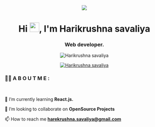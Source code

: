 <div align="center">
 <a href="#" ><img align="center" src="https://media.tenor.com/whgQwNlVvNkAAAAi/xero-code.gif"/></a>
 
 <h1>Hi <img src="https://raw.githubusercontent.com/MartinHeinz/MartinHeinz/master/wave.gif" width="30px" height="30px">, I'm Harikrushna savaliya</h1>

<h3>Web developer.</h3>

 <p> <img src="https://komarev.com/ghpvc/?username=Harikrushnasavaliya&label=Profile%20views&color=0e75b6&style=flat"   alt="Harikrushna savaliya" /></p>
<p> 
 <a href="https://github.com/ryo-ma/github-profile-trophy"><img src="https://github-profile-trophy.vercel.app/?username=Harikrushnasavaliya" alt="Harikrushna savaliya" /></a> 
 </p>
</div>


### <div> 🙋‍♂️ A B O U T  M E : </div>

 <br/>

 🌱 I’m currently learning **React.js.**

 👯 I’m looking to collaborate on **OpenSource Projects**

 📫 How to reach me **harekrushna.savaliya@gmail.com**

























<!-- 
<div align="center">
 <a href="#" ><img align="center" src="https://media.tenor.com/whgQwNlVvNkAAAAi/xero-code.gif"/></a>
 
 <h1>Hi <img src="https://raw.githubusercontent.com/MartinHeinz/MartinHeinz/master/wave.gif" width="30px" height="30px">, I'm Harikrushna savaliya</h1>

<h3>Web developer.</h3>

 <p> <img src="https://komarev.com/ghpvc/?username=Harikrushnasavaliya&label=Profile%20views&color=0e75b6&style=flat"   alt="Harikrushna savaliya" /></p>
<p> 
 <a href="https://github.com/ryo-ma/github-profile-trophy"><img src="https://github-profile-trophy.vercel.app/?username=Harikrushnasavaliya" alt="Harikrushna savaliya" /></a> 
 </p>
</div>

 
<div align="center">
 
 🙋‍♂️ **A B O U T  M E :**

 <br/>

 🌱 I’m currently learning **React.js.**

 👯 I’m looking to collaborate on **OpenSource Projects**

 📫 How to reach me **harekrushna.savaliya@gmail.com**
</div>


 <br/>

<div align="center">
 
 👨‍💻 **S K I L L S :**

 <br/>
 
 <a href="https://icons8.com/icon/40670/c-programming" target="_blank"> <img src="https://img.icons8.com/color/48/000000/c-programming.png"/></a>
 <a href="https://icons8.com/icon/40669/c++" target="_blank"> <img src="https://img.icons8.com/color/48/000000/c-plus-plus-logo.png"/> </a>
 <a href="https://developer.mozilla.org/en-US/docs/Web/JavaScript" target="_blank"> <img src="https://img.icons8.com/color/48/000000/javascript.png"/> </a> 
 <a href="https://www.w3.org/html/" target="_blank"> <img src="https://img.icons8.com/color/48/000000/html-5.png"/> </a> 
 <a href="https://www.w3schools.com/css/" target="_blank"> <img src="https://img.icons8.com/color/48/000000/css3.png"/> </a> 
 <a href="https://getbootstrap.com" target="_blank"> <img src="https://img.icons8.com/color/48/000000/bootstrap.png"/> </a> 
 <a href="https://icons8.com/icon/39856/php-logo" target="_blank"> <img src="https://img.icons8.com/ios-filled/50/4a90e2/php-logo.png"/>
 </a>
 <a href="https://www.python.org" target="_blank"> <img src="https://img.icons8.com/color/48/000000/python.png"/> </a> 
 <a href="https://www.djangoproject.com/"><img src="https://img.icons8.com/windows/50/2ECC71/django.png"/></a>
 <a href="https://angular.io/" target="_blank"> <img src="https://img.icons8.com/color/48/angularjs.png"/> </a> 

</div>


 <br/>
 
 <div align="center">
 
 👨‍💻 **🗒️ D A T A B A S E :**

 <br/>
 
 <a style="padding-right:8px;" href="https://www.mysql.com/" target="_blank"> <img src="https://img.icons8.com/fluent/50/000000/mysql-logo.png"/> </a>
</div>
 
 <br/>

<div align="center">
 
 🚀 **T O O L  S :**

 <br/>

 <a href="https://icons8.com/icon/y7WGoWNuIWac/visual-studio"><img src="https://img.icons8.com/color/48/000000/visual-studio--v2.png"/></a>
 <a href="https://icons8.com/icon/9OGIyU8hrxW5/visual-studio-code-2019"><img src="https://img.icons8.com/color/48/000000/visual-studio-code-2019.png"/></a>
 <a href="https://icons8.com/icon/EgOU93v1DHjU/android-studio"><img src="https://img.icons8.com/color/48/000000/android-studio--v2.png"/></a>
 <a href="https://icons8.com/icon/117121/pycharm"><img src="https://img.icons8.com/color/48/4a90e2/pycharm.png"/></a>
 <a href="https://icons8.com/icon/6RHskkZGRABM/sublime-text"><img src="https://img.icons8.com/fluency/48/4a90e2/sublime-text.png"/></a>
 
</div>

 <br/>


<div align="center">
 
 👨🏼‍🤝‍👨🏼 **C O N N E C T  W I T H  M E :**

 <br/>

 <a href = "https://www.linkedin.com/in/harikrushna-savaliya-0ba521186/"><img src="https://img.icons8.com/fluent/48/000000/linkedin.png"/></a>
 <a href = "https://www.instagram.com/harikrushna_savaliya/"><img src="https://img.icons8.com/fluent/48/000000/instagram-new.png"/></a>
</div>
              
 <br/>


<div align="center">
    <pre>G I T H U B  S T A T S</pre>
    <p> <img src="https://github-readme-stats-eight-theta.vercel.app/api/top-langs/?username=Harikrushnasavaliya&layout=compact&langs_count=8&title_color=F58529"/> </p>
    <p> <img align="center" src="https://github-readme-stats.vercel.app/api?username=Harikrushnasavaliya&show_icons=true&theme=tokyonight" alt="Harikrushna savaliya" /></p>
    <p><img align="center" src="https://github-readme-streak-stats.herokuapp.com/?user=Harikrushnasavaliya" alt="Harikrushna savaliya" /></p>
</div>
 -->
